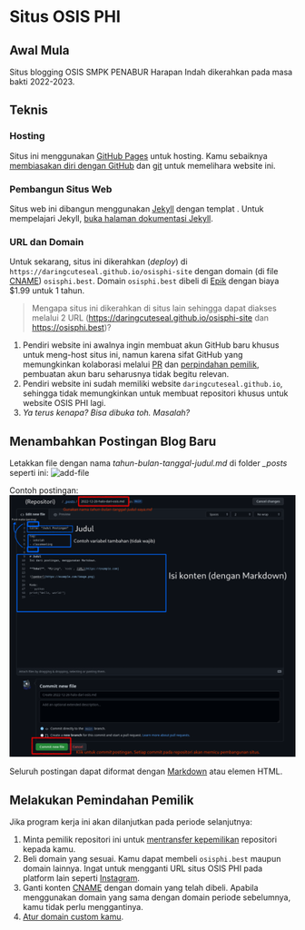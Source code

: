 # Situs OSIS PHI

## Awal Mula
Situs blogging OSIS SMPK PENABUR Harapan Indah dikerahkan pada masa bakti 2022-2023.

## Teknis
### Hosting
Situs ini menggunakan [GitHub Pages](https://pages.github.com/) untuk hosting. Kamu sebaiknya [membiasakan diri dengan GitHub](https://docs.github.com/en) dan [git](https://git-scm.com/doc) untuk memelihara website ini.

### Pembangun Situs Web
Situs web ini dibangun menggunakan [Jekyll](https://jekyllrb.com) dengan templat [](). Untuk mempelajari Jekyll, [buka halaman dokumentasi Jekyll](https://jekyllrb.com/docs/).

### URL dan Domain
Untuk sekarang, situs ini dikerahkan (*deploy*) di `https://daringcuteseal.github.io/osisphi-site` dengan domain (di file [CNAME](/CNAME)) `osisphi.best`. Domain `osisphi.best` dibeli di [Epik](https://registrar.epik.com) dengan biaya $1.99 untuk 1 tahun.

> Mengapa situs ini dikerahkan di situs lain sehingga dapat diakses melalui 2 URL (https://daringcuteseal.github.io/osisphi-site dan https://osisphi.best)?

1. Pendiri website ini awalnya ingin membuat akun GitHub baru khusus untuk meng-host situs ini, namun karena sifat GitHub yang memungkinkan kolaborasi melalui [PR](https://docs.github.com/en/pull-requests/collaborating-with-pull-requests/proposing-changes-to-your-work-with-pull-requests/about-pull-requests) dan [perpindahan pemilik](https://docs.github.com/en/repositories/creating-and-managing-repositories/transferring-a-repository), pembuatan akun baru seharusnya tidak begitu relevan.
2. Pendiri website ini sudah memiliki website `daringcuteseal.github.io`, sehingga tidak memungkinkan untuk membuat repositori khusus untuk website OSIS PHI lagi.
3. *Ya terus kenapa? Bisa dibuka toh. Masalah?*


## Menambahkan Postingan Blog Baru
Letakkan file dengan nama *tahun-bulan-tanggal-judul.md* di folder *_posts* seperti ini:
![add-file](https://user-images.githubusercontent.com/95740760/209554094-bc050c5a-5933-438b-9a2a-7a864a506f80.png)

Contoh postingan:
![instruksi](instruksi-postingan.png)

Seluruh postingan dapat diformat dengan [Markdown](https://docs.github.com/en/get-started/writing-on-github/getting-started-with-writing-and-formatting-on-github/basic-writing-and-formatting-syntax) atau elemen HTML.

## Melakukan Pemindahan Pemilik
Jika program kerja ini akan dilanjutkan pada periode selanjutnya:
1. Minta pemilik repositori ini untuk [mentransfer kepemilikan](https://docs.github.com/en/repositories/creating-and-managing-repositories/transferring-a-repository) repositori kepada kamu.
2. Beli domain yang sesuai. Kamu dapat membeli `osisphi.best` maupun domain lainnya. Ingat untuk mengganti URL situs OSIS PHI pada platform lain seperti [Instagram](https://instagram.com/osis.phi).
3. Ganti konten [CNAME](/CNAME) dengan domain yang telah dibeli. Apabila menggunakan domain yang sama dengan domain periode sebelumnya, kamu tidak perlu menggantinya.
4. [Atur domain custom kamu](https://docs.github.com/en/pages/configuring-a-custom-domain-for-your-github-pages-site/managing-a-custom-domain-for-your-github-pages-site).

